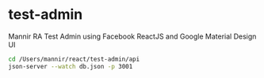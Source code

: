 # test-admin
Mannir RA Test Admin using Facebook ReactJS  and Google Material Design UI

```bash
cd /Users/mannir/react/test-admin/api
json-server --watch db.json -p 3001
```